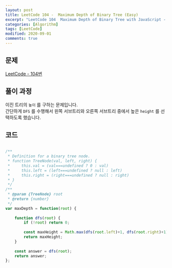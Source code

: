 ```yaml
---
layout: post
title: LeetCode 104 -  Maximum Depth of Binary Tree (Easy)
excerpt: "LeetCode 104  Maximum Depth of Binary Tree with JavaScript - Javascript 코딩 테스트 대비"
categories: [Algorithm]
tags: [LeetCode]
modified: 2020-09-01
comments: true
---
```


## 문제
[LeetCode - 104번](https://leetcode.com/problems/maximum-depth-of-binary-tree/)


## 풀이 과정
이진 트리의 `높이` 를 구하는 문제입니다. <br>
간단하게 `DFS` 를 수행해서 왼쪽 서브트리와 오른쪽 서브트리 중에서 높은 `height` 를 선택하도록 했습니다. <br>


## 코드

~~~ javascript

/**
 * Definition for a binary tree node.
 * function TreeNode(val, left, right) {
 *     this.val = (val===undefined ? 0 : val)
 *     this.left = (left===undefined ? null : left)
 *     this.right = (right===undefined ? null : right)
 * }
 */
/**
 * @param {TreeNode} root
 * @return {number}
 */
var maxDepth = function(root) {
    
    function dfs(root) {
        if (!root) return 0;
        
        const maxHeight = Math.max(dfs(root.left)+1, dfs(root.right)+1);
        return maxHeight;
    }
    
    const answer = dfs(root);
    return answer;
};

~~~

